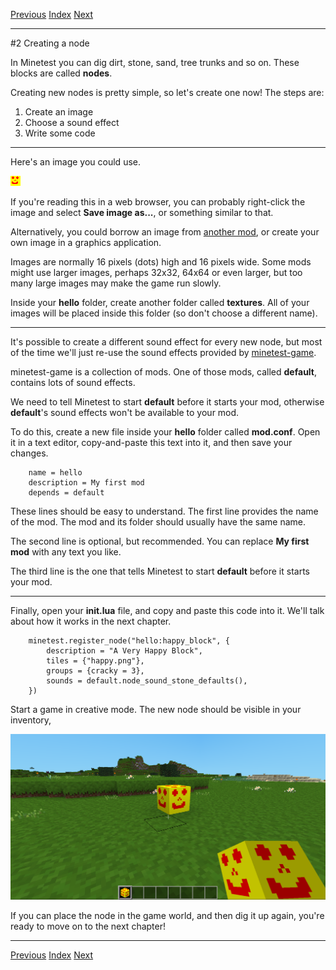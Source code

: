 [Previous](ch01.html) [Index](index.html) [Next](ch03.html)

---

#2 Creating a node

In Minetest you can dig dirt, stone, sand, tree trunks and so on. These blocks are called **nodes**.

Creating new nodes is pretty simple, so let's create one now! The steps are:

1. Create an image
2. Choose a sound effect
3. Write some code

---

Here's an image you could use.

![Node image](img/ch02/happy.png)

If you're reading this in a web browser, you can probably right-click the image and select **Save image as...**, or something similar to that.

Alternatively, you could borrow an image from [another mod](https://content.minetest.net/), or create your own image in a graphics application.

Images are normally 16 pixels (dots) high and 16 pixels wide. Some mods might use larger images, perhaps 32x32, 64x64 or even larger, but too many large images may make the game run slowly.

Inside your **hello** folder, create another folder called **textures**. All of your images will be placed inside this folder (so don't choose a different name).

---

It's possible to create a different sound effect for every new node, but most of the time we'll just re-use the sound effects provided by [minetest-game](https://content.minetest.net/packages/Minetest/minetest_game/).

minetest-game is a collection of mods. One of those mods, called **default**, contains lots of sound effects.

We need to tell Minetest to start **default** before it starts your mod, otherwise **default**'s sound effects won't be available to your mod.

To do this, create a new file inside your **hello** folder called **mod.conf**. Open it in a text editor, copy-and-paste this text into it, and then save your changes.

        name = hello
        description = My first mod
        depends = default

These lines should be easy to understand. The first line provides the name of the mod. The mod and its folder should usually have the same name.

The second line is optional, but recommended. You can replace **My first mod** with any text you like.

The third line is the one that tells Minetest to start **default** before it starts your mod. 

---

Finally, open your **init.lua** file, and copy and paste this code into it. We'll talk about how it works in the next chapter.

        minetest.register_node("hello:happy_block", {
            description = "A Very Happy Block",
            tiles = {"happy.png"},
            groups = {cracky = 3},
            sounds = default.node_sound_stone_defaults(),
        })

Start a game in creative mode. The new node should be visible in your inventory,

![Node image](img/ch02/happy_placed.png)

If you can place the node in the game world, and then dig it up again, you're ready to move on to the next chapter!

---

[Previous](ch01.html) [Index](index.html) [Next](ch03.html)
